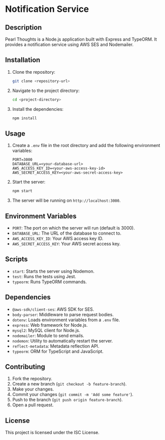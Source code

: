 # Notification Service

## Description
Pearl Thoughts is a Node.js application built with Express and TypeORM. It provides a notification service using AWS SES and Nodemailer.

## Installation
1. Clone the repository:
    ```bash
    git clone <repository-url>
    ```
2. Navigate to the project directory:
    ```bash
    cd <project-directory>
    ```
3. Install the dependencies:
    ```bash
    npm install
    ```

## Usage
1. Create a `.env` file in the root directory and add the following environment variables:
    ```plaintext
    PORT=3000
    DATABASE_URL=<your-database-url>
    AWS_ACCESS_KEY_ID=<your-aws-access-key-id>
    AWS_SECRET_ACCESS_KEY=<your-aws-secret-access-key>
    ```
2. Start the server:
    ```bash
    npm start
    ```
3. The server will be running on `http://localhost:3000`.

## Environment Variables
- `PORT`: The port on which the server will run (default is 3000).
- `DATABASE_URL`: The URL of the database to connect to.
- `AWS_ACCESS_KEY_ID`: Your AWS access key ID.
- `AWS_SECRET_ACCESS_KEY`: Your AWS secret access key.

## Scripts
- `start`: Starts the server using Nodemon.
- `test`: Runs the tests using Jest.
- `typeorm`: Runs TypeORM commands.

## Dependencies
- `@aws-sdk/client-ses`: AWS SDK for SES.
- `body-parser`: Middleware to parse request bodies.
- `dotenv`: Loads environment variables from a `.env` file.
- `express`: Web framework for Node.js.
- `mysql2`: MySQL client for Node.js.
- `nodemailer`: Module to send emails.
- `nodemon`: Utility to automatically restart the server.
- `reflect-metadata`: Metadata reflection API.
- `typeorm`: ORM for TypeScript and JavaScript.

## Contributing
1. Fork the repository.
2. Create a new branch (`git checkout -b feature-branch`).
3. Make your changes.
4. Commit your changes (`git commit -m 'Add some feature'`).
5. Push to the branch (`git push origin feature-branch`).
6. Open a pull request.

## License
This project is licensed under the ISC License.
